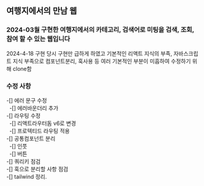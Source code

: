 ## 여행지에서의 만남 웹

### 2024-03월 구현한 여행지에서의 카테고리, 검색어로 미팅을 검색, 조회, 참여 할 수 있는 웹입니다

2024-4-18 구현 당시 구현만 급하게 하였고 기본적인 리액트 지식의 부족, 자바스크립트 지식 부족으로
컴포넌트분리, 훅사용 등 여러 기본적인 부분이 미흡하여 수정하기 위해 clone함

### 수정 사항

-[] 에러 문구 수정  
&nbsp;&nbsp;-[] 에러바운더리 추가  
-[] 라우팅 수정  
&nbsp;&nbsp;-[] 리액트라우터돔 v6로 변경  
&nbsp;&nbsp;-[] 프로텍티드 라우팅 적용  
-[] 공통컴포넌트 분리  
&nbsp;&nbsp;-[] 인풋  
&nbsp;&nbsp;-[] 버튼  
-[] 쿼리키 점검  
-[] 훅으로 분리할 사항 점검  
-[] tailwind 정리.
